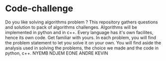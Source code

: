 # Code-challenge
Do you like solving algorithms problem ? This repository gathers questions and solution to pack of algorithms challenges. Algorithms will be implemented in python and in c++. Every language has it's own facilites, hence its own code. Get familiar with yours. In each problem, you will find the problem statement to let you solve it on your own. You will find aside the analysis used in solving the problems, the choice we made and the code in python, c++.
NYEMB NDJEM EONE ANDRE KEVIN
